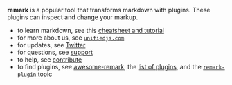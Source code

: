 **remark** is a popular tool that transforms markdown with plugins.
These plugins can inspect and change your markup.

*   to learn markdown, see this [cheatsheet and tutorial][cheat]
*   for more about us, see [`unifiedjs.com`][site]
*   for updates, see [Twitter][]
*   for questions, see [support][]
*   to help, see [contribute][]
*   to find plugins, see [awesome-remark][awesome], the
    [list of plugins][plugins], and the [`remark-plugin` topic][topic]

[cheat]: https://commonmark.org/help/

[twitter]: https://twitter.com/unifiedjs

[site]: https://unifiedjs.com

[support]: ../support.md

[contribute]: ../contributing.md

[awesome]: https://github.com/remarkjs/awesome

[plugins]: https://github.com/remarkjs/remark/blob/main/doc/plugins.md#list-of-plugins

[topic]: https://github.com/topics/remark-plugin
